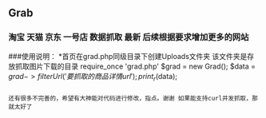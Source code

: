 ## Grab
### 淘宝 天猫  京东 一号店  数据抓取 最新 后续根据要求增加更多的网站
###使用说明：
    *首页在grad.php同级目录下创建Uploads文件夹  该文件夹是存放抓取图片下载的目录
    require_once 'grad.php'
    $grad = new Grad();
    $data   = $grad->filterUrl('要抓取的商品详情url');
    print_r($data);
    
###
    还有很多不完善的，希望有大神能对代码进行修改，指点。谢谢 如果能支持curl并发抓取，那就太好了

